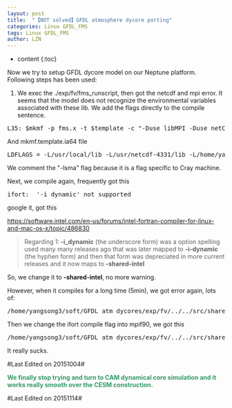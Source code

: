 ```yaml
---
layout: post
title:  "【NOT solved】GFDL atmosphere dycore porting" 
categories: Linux GFDL_FMS
tags: Linux GFDL_FMS
author: LZN
---
```


* content
{:toc}

Now we try to setup GFDL dycore model on our Neptune platform. Following steps has been used:

1. We exec the ./exp/fv/fms_runscript, then got the netcdf and mpi error. It seems that the model does not recognize the environmental variables associated with these lib. We add the flags directly to the compile sentence.
<pre>L35: $mkmf -p fms.x -t $template -c "-Duse_libMPI -Duse_netCDF -DUSE_LIMA -DSPMD -DLAND_BND_TRACERS" -a $sourcedir $pathnames /usr/local/include $sourcedir/shared/mpp/include $sourcedir/shared/include /home/yangsong3/soft/mpich314-intel/include /usr/netcdf-4331/include</pre>
And mkmf.template.ia64 file
<pre>LDFLAGS = -L/usr/local/lib -L/usr/netcdf-4331/lib -L/home/yangsong3/soft/mpich314-intel/lib #-lsma</pre>
We comment the "-lsma" flag because it is a flag specific to Cray machine.

Next, we compile again, frequently got this
<pre>ifort:  '-i_dynamic' not supported</pre>
google it, got this

https://software.intel.com/en-us/forums/intel-fortran-compiler-for-linux-and-mac-os-x/topic/486830
<blockquote>Regarding 1:<strong> -i_dynamic</strong> (the underscore form) was a option spelling used many many releases ago that was later mapped to <strong>-i-dynamic</strong> (the hyphen form) and then that form was depreciated in more current releases and it now maps to<strong> -shared-intel</strong></blockquote>
So, we change it to <strong>-shared-intel</strong>, no more warning.

However, when it compiles for a long time (5min), we got error again, lots of:
<pre>/home/yangsong3/soft/GFDL_atm_dycores/exp/fv/../../src/shared/mpp/include/mpp_transmit_mpi.h:79: undefined reference to `mpi_recv_'</pre>
Then we change the ifort compile flag into mpif90, we got this
<pre>/home/yangsong3/soft/GFDL_atm_dycores/exp/fv/../../src/shared/mpp/include/mpp_io_misc.inc:116: undefined reference to `nf_inq_libvers_'</pre>
It really sucks<strong><span style="color: #339966;">.</span></strong>

#Last Edited on 20151004#

<strong><span style="color: #339966;">We finally stop trying and turn to CAM dynamical core simulation and it works really smooth over the CESM construction.</span></strong>

#Last Edited on 20151114#

&nbsp;